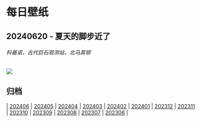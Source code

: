# 每日壁纸

## 20240620 - 夏天的脚步近了

###### 科基诺，古代巨石观测站，北马其顿

![](https://www.bing.com/th?id=OHR.KokinoMacedonia_ZH-CN6029529601_UHD.jpg)

## 归档

| [202406](/202406/README.md)
| [202405](/202405/README.md)
| [202404](/202404/README.md)
| [202403](/202403/README.md)
| [202402](/202402/README.md)
| [202401](/202401/README.md)
| [202312](/202312/README.md)
| [202311](/202311/README.md)
| [202310](/202310/README.md)
| [202309](/202309/README.md)
| [202308](/202308/README.md)
| [202307](/202307/README.md)
| [202306](/202306/README.md)
|